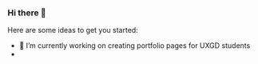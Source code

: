 ### Hi there 👋

<!--
**dmbe11/dmbe11** is a ✨ _special_ ✨ repository because its `README.md` (this file) appears on your GitHub profile. 
-->

Here are some ideas to get you started:

- 🔭 I’m currently working on creating portfolio pages for UXGD students
- 

